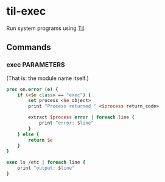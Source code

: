 # til-exec

Run system programs using [Til](https://til-lang.github.io/til/).

## Commands

### exec PARAMETERS

(That is: the module name itself.)

```tcl
proc on.error (e) {
    if (<$e class> == "exec") {
        set process <$e object>
        print "Process returned " <$process return_code>

        extract $process error | foreach line {
            print "error: $line"
        }
    } else {
        return $e
    }
}

exec ls /etc | foreach line {
    print "output: $line"
}
```
